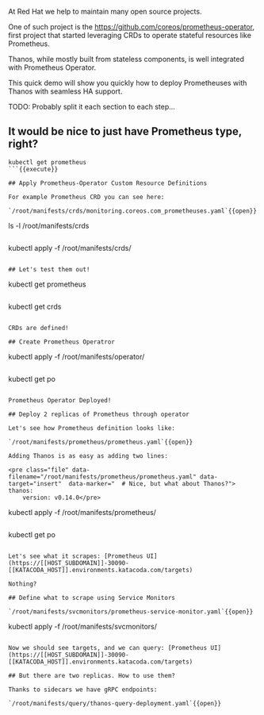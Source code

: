 At Red Hat we help to maintain many open source projects.

One of such project is the https://github.com/coreos/prometheus-operator, first project that
started leveraging CRDs to operate stateful resources like Prometheus.

Thanos, while mostly built from stateless components, is well integrated with Prometheus Operator.

This quick demo will show you quickly how to deploy Prometheuses with Thanos with seamless HA support.

TODO: Probably split it each section to each step...

## It would be nice to just have Prometheus type, right?

```
kubectl get prometheus
```{{execute}}

## Apply Prometheus-Operator Custom Resource Definitions

For example Prometheus CRD you can see here:

`/root/manifests/crds/monitoring.coreos.com_prometheuses.yaml`{{open}}

```
ls -l /root/manifests/crds
```{{execute}}

```
kubectl apply -f /root/manifests/crds/
```{{execute}}

## Let's test them out!

```
kubectl get prometheus
```{{execute}}

```
kubectl get crds
```{{execute}}

CRDs are defined!

## Create Prometheus Operatror

```
kubectl apply -f /root/manifests/operator/
```{{execute}}

```
kubectl get po
```{{execute}}

Prometheus Operator Deployed!

## Deploy 2 replicas of Prometheus through operator

Let's see how Prometheus definition looks like:

`/root/manifests/prometheus/prometheus.yaml`{{open}}

Adding Thanos is as easy as adding two lines:
 
<pre class="file" data-filename="/root/manifests/prometheus/prometheus.yaml" data-target="insert"  data-marker="  # Nice, but what about Thanos?">  thanos:
    version: v0.14.0</pre>

```
kubectl apply -f /root/manifests/prometheus/
```{{execute}}

```
kubectl get po
```{{execute}}

Let's see what it scrapes: [Prometheus UI](https://[[HOST_SUBDOMAIN]]-30090-[[KATACODA_HOST]].environments.katacoda.com/targets)

Nothing?

## Define what to scrape using Service Monitors

`/root/manifests/svcmonitors/prometheus-service-monitor.yaml`{{open}}

```
kubectl apply -f /root/manifests/svcmonitors/
```{{execute}}

Now we should see targets, and we can query: [Prometheus UI](https://[[HOST_SUBDOMAIN]]-30090-[[KATACODA_HOST]].environments.katacoda.com/targets)

## But there are two replicas. How to use them?

Thanks to sidecars we have gRPC endpoints: 

`/root/manifests/query/thanos-query-deployment.yaml`{{open}}